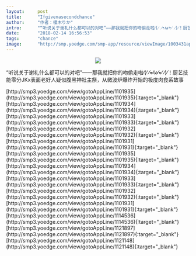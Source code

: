 ```yaml
---
layout:     post
title:      "Ifgivenasecondchance"
author:     "作者：榎木りか"
intro:      "“听说关于谢礼什么都可以的对吧”——那我就把你的吻偷走啦⁄(⁄ ⁄•⁄ω⁄•⁄ ⁄)⁄！厨艺技能零分JKx表面老好人疑似腹黑神社主祭，从微波炉爆炸开始的极度肉食系故事"
date:       "2018-02-14 16:56:53"
tags:       "chance"
image:      "http://smp.yoedge.com/smp-app/resource/viewImage/1003431appline.png"
---
```

<div style="text-align: center">
<p><img src="http://smp.yoedge.com/smp-app/resource/viewImage/1003431appline.png"/></p>
</div>
<p class="post-meta">
<span>“听说关于谢礼什么都可以的对吧”——那我就把你的吻偷走啦⁄(⁄ ⁄•⁄ω⁄•⁄ ⁄)⁄！厨艺技能零分JKx表面老好人疑似腹黑神社主祭，从微波炉爆炸开始的极度肉食系故事</span>
</p>
[http://smp3.yoedge.com/view/gotoAppLine/1101935](http://smp3.yoedge.com/view/gotoAppLine/1101935){:target="_blank"}
[http://smp3.yoedge.com/view/gotoAppLine/1101934](http://smp3.yoedge.com/view/gotoAppLine/1101934){:target="_blank"}
[http://smp3.yoedge.com/view/gotoAppLine/1101933](http://smp3.yoedge.com/view/gotoAppLine/1101933){:target="_blank"}
[http://smp3.yoedge.com/view/gotoAppLine/1101932](http://smp3.yoedge.com/view/gotoAppLine/1101932){:target="_blank"}
[http://smp3.yoedge.com/view/gotoAppLine/1101931](http://smp3.yoedge.com/view/gotoAppLine/1101931){:target="_blank"}
[http://smp3.yoedge.com/view/gotoAppLine/1101935](http://smp3.yoedge.com/view/gotoAppLine/1101935){:target="_blank"}
[http://smp3.yoedge.com/view/gotoAppLine/1101934](http://smp3.yoedge.com/view/gotoAppLine/1101934){:target="_blank"}
[http://smp3.yoedge.com/view/gotoAppLine/1101933](http://smp3.yoedge.com/view/gotoAppLine/1101933){:target="_blank"}
[http://smp3.yoedge.com/view/gotoAppLine/1101932](http://smp3.yoedge.com/view/gotoAppLine/1101932){:target="_blank"}
[http://smp3.yoedge.com/view/gotoAppLine/1101931](http://smp3.yoedge.com/view/gotoAppLine/1101931){:target="_blank"}
[http://smp3.yoedge.com/view/gotoAppLine/1114536](http://smp3.yoedge.com/view/gotoAppLine/1114536){:target="_blank"}
[http://smp3.yoedge.com/view/gotoAppLine/1121897](http://smp3.yoedge.com/view/gotoAppLine/1121897){:target="_blank"}
[http://smp3.yoedge.com/view/gotoAppLine/1121148](http://smp3.yoedge.com/view/gotoAppLine/1121148){:target="_blank"}


